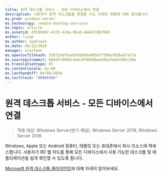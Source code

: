 ```yaml
---
title: 원격 데스크톱 서비스 - 모든 디바이스에서 연결
description: 사용자가 원격 데스크톱을 연결할 수는 다양한 방법에 대해 알아봅니다.
ms.prod: windows-server
ms.technology: remote-desktop-services
ms.topic: article
ms.assetid: d3596907-4233-4c8e-86ad-8404720b760d
author: lizap
ms.author: spatnaik
ms.date: 09/23/2016
manager: scottman
ms.openlocfilehash: 53672ad7baa5593b88a9d597f596af03bab7a716
ms.sourcegitcommit: b00d7c8968c4adc8f699dbee694afe6ed36bc9de
ms.translationtype: HT
ms.contentlocale: ko-KR
ms.lasthandoff: 04/08/2020
ms.locfileid: "80860306"
---
```

# <a name="remote-desktop-services---connect-from-any-device"></a>원격 데스크톱 서비스 - 모든 디바이스에서 연결

>적용 대상: Windows Server(반기 채널), Windows Server 2019, Windows Server 2016

Windows, Apple 또는 Android 컴퓨터, 태블릿 또는 휴대폰에서 회사 리소스에 액세스합니다. 사용자가 RD 웹 피드를 통해 모든 디바이스에서 사용 가능한 데스크톱 및 애플리케이션을 쉽게 확인할 수 있도록 합니다.

[Microsoft 원격 데스크톱 클라이언트](clients/remote-desktop-clients.md)에 대해 자세히 알아보세요.